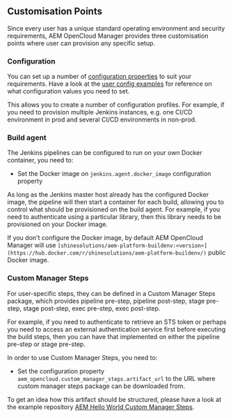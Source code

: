 Customisation Points
--------------------

Since every user has a unique standard operating environment and security requirements, AEM OpenCloud Manager provides three customisation points where user can provision any specific setup.

### Configuration

You can set up a number of [configuration properties](https://github.com/shinesolutions/aem-opencloud-manager/blob/main/docs/configuration.md) to suit your requirements.
Have a look at the [user config examples](https://github.com/shinesolutions/aem-helloworld-config/tree/main/aem-opencloud-manager/) for reference on what configuration values you need to set.

This allows you to create a number of configuration profiles. For example, if you need to provision multiple Jenkins instances, e.g. one CI/CD environment in prod and several CI/CD environments in non-prod.

### Build agent

The Jenkins pipelines can be configured to run on your own Docker container, you need to:

* Set the Docker image on `jenkins.agent.docker_image` configuration property

As long as the Jenkins master host already has the configured Docker image, the pipeline will then start a container for each build, allowing you to control what should be provisioned on the build agent. For example, if you need to authenticate using a particular library, then this library needs to be provisioned on your Docker image.

If you don't configure the Docker image, by default AEM OpenCloud Manager will use `[shinesolutions/aem-platform-buildenv:<version>](https://hub.docker.com/r/shinesolutions/aem-platform-buildenv/)` public Docker image.

### Custom Manager Steps

For user-specific steps, they can be defined in a Custom Manager Steps package, which provides pipeline pre-step, pipeline post-step, stage pre-step, stage post-step, exec pre-step, exec post-step.

For example, if you need to authenticate to retrieve an STS token or perhaps you need to access an external authentication service first before executing the build steps, then you can have that implemented on either the pipeline pre-step or stage pre-step.

In order to use Custom Manager Steps, you need to:

* Set the configuration property `aem_opencloud.custom_manager_steps.artifact_url` to the URL where custom manager steps package can be downloaded from.

To get an idea how this artifact should be structured, please have a look at the example repository [AEM Hello World Custom Manager Steps](https://github.com/shinesolutions/aem-helloworld-custom-manager-steps).
